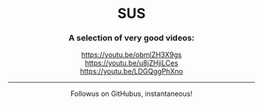 
<div align="center"> 
   <h1>SUS</h1>
   <h3>A selection of very good videos:</h3>
   <a href="https://youtu.be/obmlZH3X9gs">https://youtu.be/obmlZH3X9gs</a><br>
   <a href="https://youtu.be/u8jZHjiLCes">https://youtu.be/u8jZHjiLCes</a><br>
   <a href="https://youtu.be/LDGQggPhXno">https://youtu.be/LDGQggPhXno</a>
   <hr>Followus on GitHubus, instantaneous!
</div>
